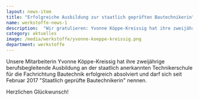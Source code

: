 ```yaml
---
layout: news-item
title: "Erfolgreiche Ausbildung zur staatlich geprüften Bautechnikerin"
name: werkstoffe-news-1
description:  "Wir gratulieren: Yvonne Köppe-Kreissig hat ihre zweijährige berufsbegleitende Ausbildung erfolgreich absolviert."
category: aktuelles
image: /media/werkstoffe/yvonne-koeppe-kreissig.png
department: werkstoffe
---
```


Unsere Mitarbeiterin  Yvonne Köppe-Kreissig hat ihre zweijährige berufsbegleitende Ausbildung an der staatlich anerkannten Technikerschule für die Fachrichtung Bautechnik erfolgreich absolviert und darf sich seit Februar 2017 "Staatlich geprüfte Bautechnikerin" nennen.

Herzlichen Glückwunsch!
